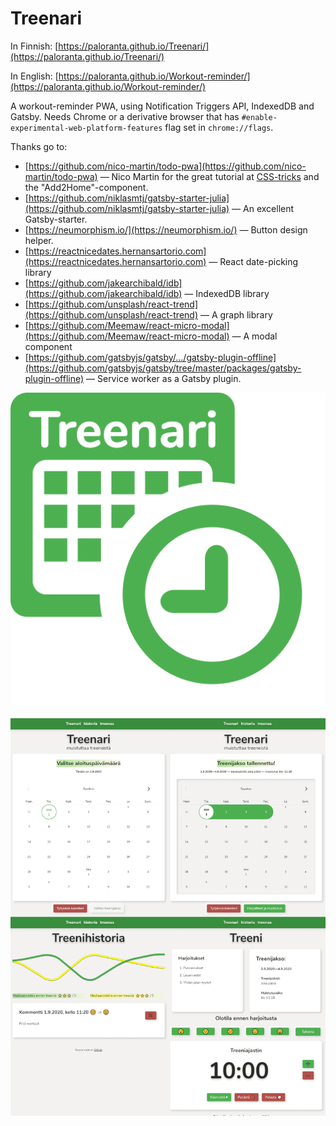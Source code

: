 # Treenari
In Finnish: [https://paloranta.github.io/Treenari/](https://paloranta.github.io/Treenari/) 

In English: [https://paloranta.github.io/Workout-reminder/](https://paloranta.github.io/Workout-reminder/) 

A workout-reminder PWA, using Notification Triggers API, IndexedDB and Gatsby.
Needs Chrome or a derivative browser that has `#enable-experimental-web-platform-features` flag set in `chrome://flags`.

Thanks go to:
- [https://github.com/nico-martin/todo-pwa](https://github.com/nico-martin/todo-pwa) — Nico Martin for the great tutorial at [CSS-tricks](https://css-tricks.com/creating-scheduled-push-notifications/) and the "Add2Home"-component.
- [https://github.com/niklasmtj/gatsby-starter-julia](https://github.com/niklasmtj/gatsby-starter-julia) — An excellent Gatsby-starter.
- [https://neumorphism.io/](https://neumorphism.io/) — Button design helper.
- [https://reactnicedates.hernansartorio.com](https://reactnicedates.hernansartorio.com) — React date-picking library
- [https://github.com/jakearchibald/idb](https://github.com/jakearchibald/idb) — IndexedDB library
- [https://github.com/unsplash/react-trend](https://github.com/unsplash/react-trend) — A graph library
- [https://github.com/Meemaw/react-micro-modal](https://github.com/Meemaw/react-micro-modal) — A modal component
- [https://github.com/gatsbyjs/gatsby/.../gatsby-plugin-offline](https://github.com/gatsbyjs/gatsby/tree/master/packages/gatsby-plugin-offline) — Service worker as a Gatsby plugin.

![logo][logo]

[logo]: https://github.com/paloranta/Treenari-source/blob/master/src/images/treenari.png "logo"

![screenshot][screenshot]

[screenshot]: https://github.com/paloranta/Treenari-source/blob/master/overview.png "Screenshot"


